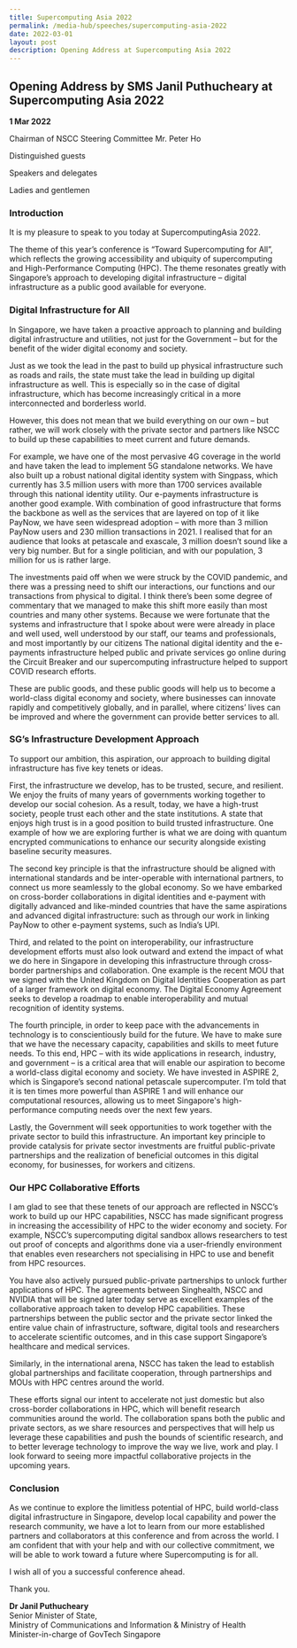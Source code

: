 ```yaml
---
title: Supercomputing Asia 2022
permalink: /media-hub/speeches/supercomputing-asia-2022
date: 2022-03-01
layout: post
description: Opening Address at Supercomputing Asia 2022
---
```


## Opening Address by SMS Janil Puthucheary at Supercomputing Asia 2022

**1 Mar 2022**

Chairman of NSCC Steering Committee Mr. Peter Ho

Distinguished guests

Speakers and delegates

Ladies and gentlemen

### Introduction

It is my pleasure to speak to you today at SupercomputingAsia 2022.

The theme of this year’s conference is “Toward Supercomputing for All”, which reflects the growing accessibility and ubiquity of supercomputing and High-Performance Computing (HPC). The theme resonates greatly with Singapore’s approach to developing digital infrastructure – digital infrastructure as a public good available for everyone.

### Digital Infrastructure for All

In Singapore, we have taken a proactive approach to planning and building digital infrastructure and utilities, not just for the Government – but for the benefit of the wider digital economy and society.

Just as we took the lead in the past to build up physical infrastructure such as roads and rails, the state must take the lead in building up digital infrastructure as well. This is especially so in the case of digital infrastructure, which has become increasingly critical in a more interconnected and borderless world.

However, this does not mean that we build everything on our own – but rather, we will work closely with the private sector and partners like NSCC to build up these capabilities to meet current and future demands. 

For example, we have one of the most pervasive 4G coverage in the world and have taken the lead to implement 5G standalone networks. We have also built up a robust national digital identity system with Singpass, which currently has 3.5 million users with more than 1700 services available through this national identity utility. Our e-payments infrastructure is another good example.  With combination of good infrastructure that forms the backbone as well as the services that are layered on top of it like PayNow, we have seen widespread adoption – with more than 3 million PayNow users and 230 million transactions in 2021. I realised that for an audience that looks at petascale and exascale, 3 million doesn’t sound like a very big number. But for a single politician, and with our population, 3 million for us is rather large.

The investments paid off when we were struck by the COVID pandemic, and there was a pressing need to shift our interactions, our functions and our transactions from physical to digital. I think there’s been some degree of commentary that we managed to make this shift more easily than most countries and many other systems. Because we were fortunate that  the systems and infrastructure that I spoke about were  were already in place and well used, well understood  by our staff, our teams and professionals, and most importantly by our citizens The national digital identity and the e-payments infrastructure helped  public and private services  go online during the Circuit Breaker  and our supercomputing infrastructure helped to support COVID research efforts.

These are public goods, and these public goods will help us to become a world-class digital economy and society, where businesses can innovate rapidly and competitively globally, and in parallel, where citizens’ lives can be improved and where the government can provide better services to all.

### SG’s Infrastructure Development Approach

To support our ambition, this aspiration, our approach to building digital infrastructure has five key tenets or ideas.

First, the infrastructure we develop, has to be trusted, secure, and resilient. We enjoy the fruits of many years of governments working together to develop our social cohesion. As a result, today, we have a high-trust society, people trust each other and the state institutions. A state that enjoys high trust is in a good position to build trusted infrastructure. One example of how  we are exploring further is what we are doing with quantum encrypted communications to enhance our security alongside existing baseline security measures.

The second key principle is that  the infrastructure should be aligned with international standards and be inter-operable with international partners, to connect us more seamlessly to the global economy. So we have embarked on cross-border collaborations in digital identities and e-payment with digitally advanced and like-minded countries that have the same aspirations and advanced digital infrastructure: such as through our work in linking PayNow to other e-payment systems, such as India’s UPI. 

Third, and related to the point on interoperability, our infrastructure development efforts must also look outward and extend the impact of what we do here in Singapore in developing this infrastructure through cross-border partnerships and collaboration. One example is the recent MOU that we signed with the United Kingdom on Digital Identities Cooperation as part of a larger framework on digital economy. The Digital Economy Agreement seeks to develop a roadmap to enable interoperability and mutual recognition of identity systems.

The fourth principle, in order to keep pace with the advancements in technology is to conscientiously build for the future. We have to make sure that we have the necessary capacity, capabilities and skills to meet future needs. To this end, HPC – with its wide applications in research, industry, and government – is a critical area that will enable our aspiration to become a world-class digital economy and society. We have invested in ASPIRE 2, which is Singapore’s second national petascale supercomputer. I’m told that it is ten times more powerful than ASPIRE 1 and will enhance our computational resources, allowing us to meet Singapore's high-performance computing needs over the next few years.

Lastly, the Government will seek opportunities to work together with the private sector to build this infrastructure. An important key principle to provide catalysis for private sector investments are fruitful public-private partnerships and the realization of beneficial outcomes in this digital economy, for businesses, for workers and citizens.

### Our HPC Collaborative Efforts

I am glad to see that these tenets of our approach are reflected in NSCC’s work to build up our HPC capabilities, NSCC has made significant progress in increasing the accessibility of HPC to the wider economy and society. For example, NSCC’s supercomputing digital sandbox allows researchers to test out proof of concepts and algorithms done via a user-friendly environment that enables even researchers not specialising in HPC to use and benefit from HPC resources.

You have also actively pursued public-private partnerships to unlock further applications of HPC. The agreements between Singhealth, NSCC and NVIDIA that will be signed later today serve as excellent examples of the collaborative approach taken to develop HPC capabilities. These partnerships between the public sector and the private sector linked the entire value chain of infrastructure, software, digital tools and researchers to accelerate scientific outcomes, and in this case support Singapore’s healthcare and medical services.

Similarly, in the international arena, NSCC has taken the lead to establish global partnerships and facilitate cooperation, through partnerships and MOUs with HPC centres around the world.

These efforts signal our intent to accelerate not just domestic but also cross-border collaborations in HPC, which will benefit research communities around the world. The collaboration spans both the public and private sectors, as we share resources and perspectives that will help us leverage these capabilities and  push the bounds of scientific research, and to better leverage technology to improve the way we live, work and play. I look forward to seeing more impactful collaborative projects in the upcoming years. 

### Conclusion

As we continue to explore the limitless potential of HPC, build world-class digital infrastructure in Singapore,  develop local capability and power the research community, we have a lot to learn from our more established partners and collaborators at this conference and from across the world. I am confident that with your help and with our collective commitment, we will be able to work toward a future where Supercomputing is for all.

I wish all of you a successful conference ahead.

Thank you.

**Dr Janil Puthucheary**<br>
Senior Minister of State, <br>
Ministry of Communications and Information & Ministry of Health<br>
Minister-in-charge of GovTech Singapore